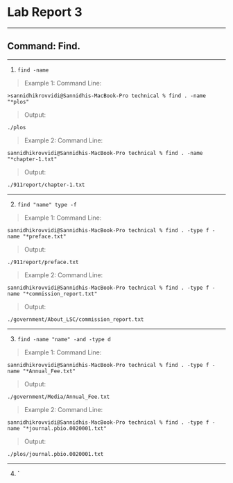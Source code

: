 # Lab Report 3
*** 
## Command: Find.
*** 
1. `find -name`
> Example 1:
> Command Line:
```
>sannidhikrovvidi@Sannidhis-MacBook-Pro technical % find . -name "*plos"   
```
> Output:
```
./plos
```
> Example 2:
> Command Line:
```
sannidhikrovvidi@Sannidhis-MacBook-Pro technical % find . -name "*chapter-1.txt"
```
> Output:
```
./911report/chapter-1.txt
```
***
2. `find "name" type -f`
> Example 1:
> Command Line:
```
sannidhikrovvidi@Sannidhis-MacBook-Pro technical % find . -type f -name "*preface.txt"
```
> Output: 
```
./911report/preface.txt
```
> Example 2:
> Command Line: 
```
sannidhikrovvidi@Sannidhis-MacBook-Pro technical % find . -type f -name "*commission_report.txt"
```
> Output:
```
./government/About_LSC/commission_report.txt
```
***
3. `find -name "name" -and -type d`
> Example 1:
> Command Line:
```
sannidhikrovvidi@Sannidhis-MacBook-Pro technical % find . -type f -name "*Annual_Fee.txt"
```
> Output:
```
./government/Media/Annual_Fee.txt
```
> Example 2: 
> Command Line:
```
sannidhikrovvidi@Sannidhis-MacBook-Pro technical % find . -type f -name "*journal.pbio.0020001.txt"
```
> Output:
```
./plos/journal.pbio.0020001.txt
```
***
4. `


